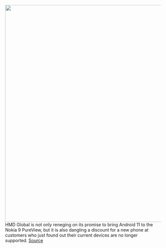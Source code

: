 <img src='https://cdn.vox-cdn.com/thumbor/vGxofhQwcFDdD4ncUrTulK-uctU=/0x0:2040x1360/1200x800/filters:focal(1055x497:1381x823)/cdn.vox-cdn.com/uploads/chorus_image/image/70216531/bfarsace_190210_3229_0005.0.jpg' width='700px' /><br/>
HMD Global is not only reneging on its promise to bring Android 11 to the Nokia 9 PureView, but it is also dangling a discount for a new phone at customers who just found out their current devices are no longer supported.
<a href='https://www.theverge.com/2021/12/1/22811988/hmd-global-nokia-9-pureview-android-11-software'> Source <a/>
